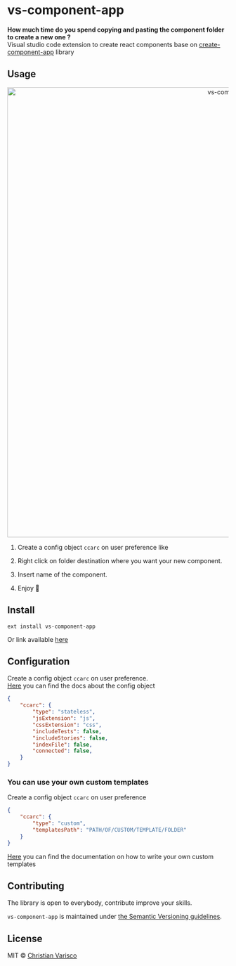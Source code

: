 # vs-component-app

**How much time do you spend copying and pasting the component folder to create a new one ?**<br />
Visual studio code extension to create react components base on [create-component-app](https://github.com/CVarisco/create-component-app) library<br />


## Usage

<p align="center">
  <img src="https://user-images.githubusercontent.com/7335613/28039065-44f14f88-65c1-11e7-98ef-ff4cf5dc6d18.gif" alt="vs-component-app" width="1024" />
</p>

1) Create a config object `ccarc` on user preference like

2) Right click on folder destination where you want your new component.
3) Insert name of the component.
4) Enjoy :taco:

## Install 

```
ext install vs-component-app
```
Or link available [here](https://marketplace.visualstudio.com/items?itemName=cvarisco.vs-component-app)

## Configuration
Create a config object `ccarc` on user preference.  
[Here](https://github.com/CVarisco/create-component-app#you-can-also-pass-a-config-file) you can find the docs about the config object

```json
{
    "ccarc": {   
        "type": "stateless",
        "jsExtension": "js",
        "cssExtension": "css",
        "includeTests": false,
        "includeStories": false,
        "indexFile": false,
        "connected": false,
    }
}
```

### You can use your own custom templates

Create a config object `ccarc` on user preference

```json
{   
    "ccarc": {   
        "type": "custom",
        "templatesPath": "PATH/OF/CUSTOM/TEMPLATE/FOLDER"
    }
}
```

[Here](https://github.com/CVarisco/create-component-app/blob/master/docs/CUSTOM-TEMPLATES.md) you can find the documentation on how to write your own custom templates

## Contributing
The library is open to everybody, contribute improve your skills.   

`vs-component-app` is maintained under [the Semantic Versioning guidelines](http://semver.org/).

## License

MIT © [Christian Varisco](https://github.com/CVarisco)
